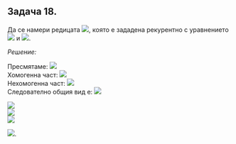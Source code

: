 ## Задача 18.

Да се намери редицата <img src="https://latex.codecogs.com/svg.latex?\Large&space;\{a_n\}_0^{\infty}">, която е зададена рекурентно с уравнението <img src="https://latex.codecogs.com/svg.latex?\Large&space;a_{n+1}=-3a_n+(2n+1)5^n"> и <img src="https://latex.codecogs.com/svg.latex?\Large&space;a_0=0">.

*Решение:*

Пресмятаме: <img src="https://latex.codecogs.com/svg.latex?\Large&space;a_1=-3a_0+(2.0+1)5^0=1;{\;}a_2=-3a_1+(2.1+1)5^1=-3+3.5=12"><br>
Хомогенна част: <img src="https://latex.codecogs.com/svg.latex?\Large&space;p(-3)^n"><br>
Нехомогенна част: <img src="https://latex.codecogs.com/svg.latex?\Large&space;(qn+r)5^n"><br>
Следователно общия вид е: <img src="https://latex.codecogs.com/svg.latex?\Large&space;\underbrace{a_n=p(-3)^n+(qn+r)5^n}">

 <img src="https://latex.codecogs.com/svg.latex?\Large&space;0=a_0=p+r"><br>
  <img src="https://latex.codecogs.com/svg.latex?\Large&space;1=a_1=-3p+5q+5r"><br>
   <img src="https://latex.codecogs.com/svg.latex?\Large&space;12=a_2=9p+(2q+r).25=9p+50q+25r">
   
<img src="https://latex.codecogs.com/svg.latex?A=\left(\begin{matrix}1&0&1&0\\-3&5&5&1\\9&50&25&12\\\end{matrix}\right)\sim\left(\begin{matrix}1&0&1&0\\-8&5&0&1\\-16&50&0&12\\\end{matrix}\right)\sim\left(\begin{matrix}1&0&1&0\\-8&5&0&1\\0&40&0&10\\\end{matrix}\right)\sim\left(\begin{matrix}1&0&0&\frac{1}{32}\\0&1&0&\frac{1}{4}\\0&0&1&-\frac{1}{32}\\\end{matrix}\right)\Rightarrow{p=\frac{1}{32},q=\frac{1}{4},r=-\frac{1}{32}}.\\\Rightarrow{a_n=\frac{1}{32}.(-3)^n+(\frac{1}{4}n-\frac{1}{32}).5^n}">.
